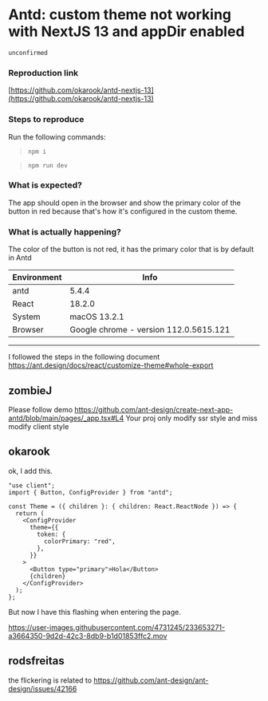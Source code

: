 # Antd: custom theme not working with NextJS 13 and appDir enabled

`unconfirmed`

### Reproduction link

[https://github.com/okarook/antd-nextjs-13](https://github.com/okarook/antd-nextjs-13)

### Steps to reproduce

Run the following commands:

> `npm i`

> `npm run dev`

### What is expected?

The app should open in the browser and show the primary color of the button in red because that's how it's configured in the custom theme.

### What is actually happening?

The color of the button is not red, it has the primary color that is by default in Antd

| Environment | Info                                   |
| ----------- | -------------------------------------- |
| antd        | 5.4.4                                  |
| React       | 18.2.0                                 |
| System      | macOS 13.2.1                           |
| Browser     | Google chrome - version 112.0.5615.121 |

---

I followed the steps in the following document https://ant.design/docs/react/customize-theme#whole-export

<!-- generated by ant-design-issue-helper. DO NOT REMOVE -->

## zombieJ

Please follow demo https://github.com/ant-design/create-next-app-antd/blob/main/pages/_app.tsx#L4
Your proj only modify ssr style and miss modify client style

## okarook

ok, I add this.

```
"use client";
import { Button, ConfigProvider } from "antd";

const Theme = ({ children }: { children: React.ReactNode }) => {
  return (
    <ConfigProvider
      theme={{
        token: {
          colorPrimary: "red",
        },
      }}
    >
      <Button type="primary">Hola</Button>
      {children}
    </ConfigProvider>
  );
};
```

But now I have this flashing when entering the page.

https://user-images.githubusercontent.com/4731245/233653271-a3664350-9d2d-42c3-8db9-b1d01853ffc2.mov

## rodsfreitas

the flickering is related to https://github.com/ant-design/ant-design/issues/42166
